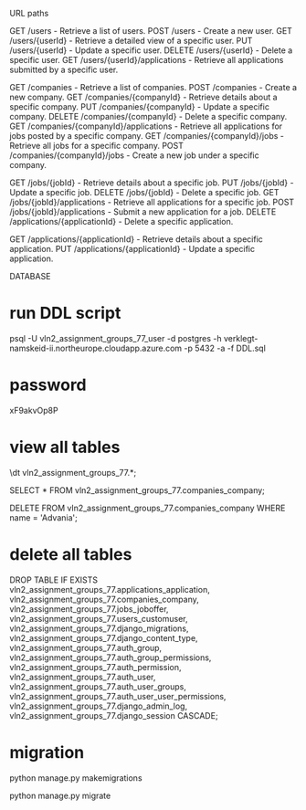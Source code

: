 



URL paths


GET /users - Retrieve a list of users.
POST /users - Create a new user.
GET /users/{userId} - Retrieve a detailed view of a specific user.
PUT /users/{userId} - Update a specific user.
DELETE /users/{userId} - Delete a specific user.
GET /users/{userId}/applications - Retrieve all applications submitted by a specific user.


GET /companies - Retrieve a list of companies.
POST /companies - Create a new company.
GET /companies/{companyId} - Retrieve details about a specific company.
PUT /companies/{companyId} - Update a specific company.
DELETE /companies/{companyId} - Delete a specific company.
GET /companies/{companyId}/applications - Retrieve all applications for jobs posted by a specific company.
GET /companies/{companyId}/jobs - Retrieve all jobs for a specific company.
POST /companies/{companyId}/jobs - Create a new job under a specific company.


GET /jobs/{jobId} - Retrieve details about a specific job.
PUT /jobs/{jobId} - Update a specific job.
DELETE /jobs/{jobId} - Delete a specific job.
GET /jobs/{jobId}/applications - Retrieve all applications for a specific job.
POST /jobs/{jobId}/applications - Submit a new application for a job.
DELETE /applications/{applicationId} - Delete a specific application.


GET /applications/{applicationId} - Retrieve details about a specific application.
PUT /applications/{applicationId} - Update a specific application.



DATABASE

# run DDL script
psql -U vln2_assignment_groups_77_user -d postgres -h verklegt-namskeid-ii.northeurope.cloudapp.azure.com -p 5432 -a -f DDL.sql

# password
xF9akvOp8P

# view all tables
\dt vln2_assignment_groups_77.*;

SELECT * FROM vln2_assignment_groups_77.companies_company;

DELETE FROM vln2_assignment_groups_77.companies_company 
WHERE name = 'Advania';

# delete all tables

DROP TABLE IF EXISTS vln2_assignment_groups_77.applications_application, vln2_assignment_groups_77.companies_company, vln2_assignment_groups_77.jobs_joboffer, vln2_assignment_groups_77.users_customuser, vln2_assignment_groups_77.django_migrations, vln2_assignment_groups_77.django_content_type, vln2_assignment_groups_77.auth_group, vln2_assignment_groups_77.auth_group_permissions, vln2_assignment_groups_77.auth_permission, vln2_assignment_groups_77.auth_user, vln2_assignment_groups_77.auth_user_groups, vln2_assignment_groups_77.auth_user_user_permissions, vln2_assignment_groups_77.django_admin_log, vln2_assignment_groups_77.django_session CASCADE;




# migration

python manage.py makemigrations

python manage.py migrate

